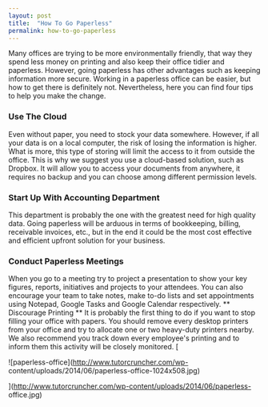 ```yaml
---
layout: post
title:  "How To Go Paperless"
permalink: how-to-go-paperless
---
```

Many offices are trying to be more environmentally friendly, that way they
spend less money on printing and also keep their office tidier and paperless.
However, going paperless has other advantages such as keeping information more
secure. Working in a paperless office can be easier, but how to get there is
definitely not. Nevertheless, here you can find four tips to help you make the
change. 

### Use The Cloud

Even without paper, you need to stock your data
somewhere. However, if all your data is on a local computer, the risk of
losing the information is higher. What is more, this type of storing will
limit the access to it from outside the office. This is why we suggest you use
a cloud-based solution, such as Dropbox. It will allow you to access your
documents from anywhere, it requires no backup and you can choose among
different permission levels. 

### Start Up With Accounting Department

This
department is probably the one with the greatest need for high quality data.
Going paperless will be arduous in terms of bookkeeping, billing, receivable
invoices, etc., but in the end it could be the most cost effective and
efficient upfront solution for your business. 

### Conduct Paperless Meetings

When you go to a meeting try to project a presentation to show your key
figures, reports, initiatives and projects to your attendees. You can also
encourage your team to take notes, make to-do lists and set appointments using
Notepad, Google Tasks and Google Calendar respectively. ** Discourage Printing
** It is probably the first thing to do if you want to stop filling your
office with papers. You should remove every desktop printers from your office
and try to allocate one or two heavy-duty printers nearby. We also recommend
you track down every employee's printing and to inform them this activity will
be closely monitored. [

![paperless-office](http://www.tutorcruncher.com/wp-
content/uploads/2014/06/paperless-office-1024x508.jpg)

](http://www.tutorcruncher.com/wp-content/uploads/2014/06/paperless-
office.jpg)
